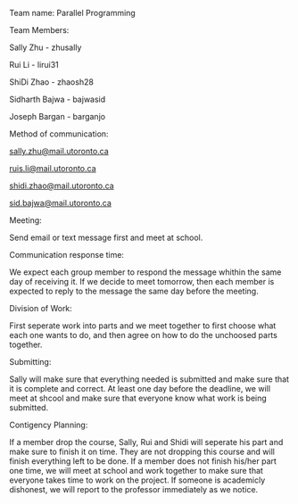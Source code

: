 Team name: Parallel Programming

Team Members:

Sally Zhu - zhusally

Rui Li - lirui31

ShiDi Zhao - zhaosh28

Sidharth Bajwa - bajwasid

Joseph Bargan - barganjo


Method of communication:

sally.zhu@mail.utoronto.ca

ruis.li@mail.utoronto.ca

shidi.zhao@mail.utoronto.ca

sid.bajwa@mail.utoronto.ca

Meeting:

Send email or text message first and meet at school.

Communication response time:

We expect each group member to respond the message whithin the same day of receiving it.
If we decide to meet tomorrow, then each member is expected to reply to the message the
same day before the meeting.

Division of Work:

First seperate work into parts and we meet together to first choose what each one wants to do,
and then agree on how to do the unchoosed parts together.

Submitting:

Sally will make sure that everything needed is submitted and make sure that it is complete and correct.
At least one day before the deadline, we will meet at shcool and make sure that everyone know what work is
being submitted.


Contigency Planning:

If a member drop the course, Sally, Rui and Shidi will seperate his part and make sure to finish it on time.
They are not dropping this course and will finish everything left to be done.
If a member does not finish his/her part one time, we will meet at school and work together to make sure that
everyone takes time to work on the project.
If someone is academicly dishonest, we will report to the professor immediately as we notice.


